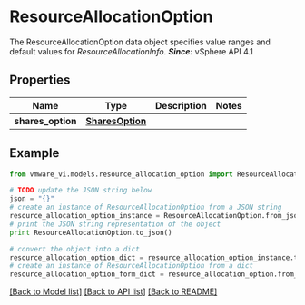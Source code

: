 # ResourceAllocationOption

The ResourceAllocationOption data object specifies value ranges and default values for *ResourceAllocationInfo*.  ***Since:*** vSphere API 4.1 

## Properties
Name | Type | Description | Notes
------------ | ------------- | ------------- | -------------
**shares_option** | [**SharesOption**](SharesOption.md) |  | 

## Example

```python
from vmware_vi.models.resource_allocation_option import ResourceAllocationOption

# TODO update the JSON string below
json = "{}"
# create an instance of ResourceAllocationOption from a JSON string
resource_allocation_option_instance = ResourceAllocationOption.from_json(json)
# print the JSON string representation of the object
print ResourceAllocationOption.to_json()

# convert the object into a dict
resource_allocation_option_dict = resource_allocation_option_instance.to_dict()
# create an instance of ResourceAllocationOption from a dict
resource_allocation_option_form_dict = resource_allocation_option.from_dict(resource_allocation_option_dict)
```
[[Back to Model list]](../README.md#documentation-for-models) [[Back to API list]](../README.md#documentation-for-api-endpoints) [[Back to README]](../README.md)


